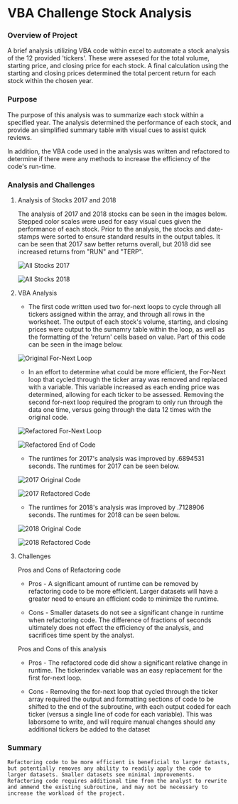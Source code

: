 # **VBA Challenge Stock Analysis**

### Overview of Project

A brief analysis utilizing VBA code within excel to automate a stock analysis of the 12 provided 'tickers'. These were assesed for the total volume, starting price, and closing price for each stock. A final calculation using the starting and closing prices determined the total percent return for each stock within the chosen year. 

### Purpose

The purpose of this analysis was to summarize each stock within a specified year. The analysis determined the performance of each stock, and provide an simplified summary table with visual cues to assist quick reviews. 

In addition, the VBA code used in the analysis was written and refactored to determine if there were any methods to increase the efficiency of the code's run-time. 

### Analysis and Challenges

1. Analysis of Stocks 2017 and 2018

    The analysis of 2017 and 2018 stocks can be seen in the images below. Stepped color scales were used for easy visual cues given the performance of each stock. Prior to the analysis, the stocks and date-stamps were sorted to ensure standard results in the output tables. It can be seen that 2017 saw better returns overall, but 2018 did see increased returns from "RUN" and "TERP".

    ![All Stocks 2017](/VBA_Module_02/Project_Pictures/All_Stocks_2017.png "All Stocks 2017 Summary")

    ![All Stocks 2018](/VBA_Module_02/Project_Pictures/All_Stocks_2018.png "All Stocks 2017 Summary")

2. VBA Analysis

   *  The first code written used two for-next loops to cycle through all tickers assigned within the array, and through all rows in the worksheet. The output of each stock's volume, starting, and closing prices were output to the sumamry table within the loop, as well as the formatting of the 'return' cells based on value. Part of this code can be seen in the image below.

    ![Original For-Next Loop](/VBA_Module_02/Project_Pictures/Original_For_Loop_Code.png "Example of the original code")

   *  In an effort to determine what could be more efficient, the For-Next loop that cycled through the ticker array was removed and replaced with a variable. This variable increased as each ending price was determined, allowing for each ticker to be assessed. Removing the second for-next loop required the program to only run through the data one time, versus going through the data 12 times with the original code. 

    ![Refactored For-Next Loop](/VBA_Module_02/Project_Pictures/Refactored_table_outside_For_Loop.png "Example of the refactored code loop")

    ![Refactored End of Code](/VBA_Module_02/Project_Pictures/Refactored_formatting_outside_For_loop.png "Example of the output code and formatting")

    * The runtimes for 2017's analysis was improved by .6894531 seconds. The runtimes for 2017 can be seen below.

    ![2017 Original Code](/VBA_Module_02/Project_Pictures/Original_2017.png "2017 Original code runtime")

    ![2017 Refactored Code](/VBA_Module_02/Project_Pictures/Refactored_2017.png "2017 Refactored code runtime")

   *  The runtimes for 2018's analysis was improved by .7128906 seconds. The runtimes for 2018 can be seen below.


     ![2018 Original Code](/VBA_Module_02/Project_Pictures/Original_2018.png "2018 Original code runtime")

     ![2018 Refactored Code](/VBA_Module_02/Project_Pictures/Refactored_2018.png "2018 Refactored code runtime")

3. Challenges

    Pros and Cons of Refactoring code

      * Pros - A significant amount of runtime can be removed by refactoring code to be more efficient. Larger datasets will have a greater need to ensure an efficient code to minimize the runtime. 

      * Cons - Smaller datasets do not see a significant change in runtime when refactoring code. The difference of fractions of seconds ultimately does not effect the efficiency of the analysis, and sacrifices time spent by the analyst.

    Pros and Cons of this analysis

      * Pros - The refactored code did show a significant relative change in runtime. The tickerindex variable was an easy replacement for the first for-next loop. 

      * Cons - Removing the for-next loop that cycled through the ticker array required the output and formatting sections of code to be shifted to the end of the subroutine, with each output coded for each ticker (versus a single line of code for each variable). This was laborsome to write, and will require manual changes should any additional tickers be added to the dataset 

### Summary

    Refactoring code to be more efficient is beneficial to larger datasts, but potentially removes any ability to readily apply the code to larger datasets. Smaller datasets see minimal improvements. Refactoring code requires additional time from the analyst to rewrite and ammend the existing subroutine, and may not be necessary to increase the workload of the project.
